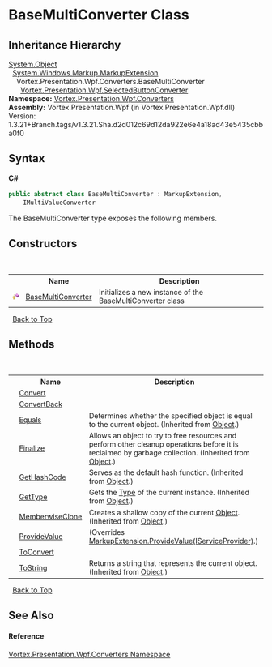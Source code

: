 # BaseMultiConverter Class
 


## Inheritance Hierarchy
<a href="https://docs.microsoft.com/dotnet/api/system.object" target="_blank">System.Object</a><br />&nbsp;&nbsp;<a href="https://docs.microsoft.com/dotnet/api/system.windows.markup.markupextension" target="_blank">System.Windows.Markup.MarkupExtension</a><br />&nbsp;&nbsp;&nbsp;&nbsp;Vortex.Presentation.Wpf.Converters.BaseMultiConverter<br />&nbsp;&nbsp;&nbsp;&nbsp;&nbsp;&nbsp;<a href="T_Vortex_Presentation_Wpf_SelectedButtonConverter.md">Vortex.Presentation.Wpf.SelectedButtonConverter</a><br />
**Namespace:**&nbsp;<a href="N_Vortex_Presentation_Wpf_Converters.md">Vortex.Presentation.Wpf.Converters</a><br />**Assembly:**&nbsp;Vortex.Presentation.Wpf (in Vortex.Presentation.Wpf.dll) Version: 1.3.21+Branch.tags/v1.3.21.Sha.d2d012c69d12da922e6e4a18ad43e5435cbba0f0

## Syntax

**C#**<br />
``` C#
public abstract class BaseMultiConverter : MarkupExtension, 
	IMultiValueConverter
```

The BaseMultiConverter type exposes the following members.


## Constructors
&nbsp;<table><tr><th></th><th>Name</th><th>Description</th></tr><tr><td>![Protected method](media/protmethod.gif "Protected method")</td><td><a href="M_Vortex_Presentation_Wpf_Converters_BaseMultiConverter__ctor.md">BaseMultiConverter</a></td><td>
Initializes a new instance of the BaseMultiConverter class</td></tr></table>&nbsp;
<a href="#basemulticonverter-class">Back to Top</a>

## Methods
&nbsp;<table><tr><th></th><th>Name</th><th>Description</th></tr><tr><td>![Public method](media/pubmethod.gif "Public method")</td><td><a href="M_Vortex_Presentation_Wpf_Converters_BaseMultiConverter_Convert.md">Convert</a></td><td /></tr><tr><td>![Public method](media/pubmethod.gif "Public method")</td><td><a href="M_Vortex_Presentation_Wpf_Converters_BaseMultiConverter_ConvertBack.md">ConvertBack</a></td><td /></tr><tr><td>![Public method](media/pubmethod.gif "Public method")</td><td><a href="https://docs.microsoft.com/dotnet/api/system.object.equals#System_Object_Equals_System_Object_" target="_blank">Equals</a></td><td>
Determines whether the specified object is equal to the current object.
 (Inherited from <a href="https://docs.microsoft.com/dotnet/api/system.object" target="_blank">Object</a>.)</td></tr><tr><td>![Protected method](media/protmethod.gif "Protected method")</td><td><a href="https://docs.microsoft.com/dotnet/api/system.object.finalize#System_Object_Finalize" target="_blank">Finalize</a></td><td>
Allows an object to try to free resources and perform other cleanup operations before it is reclaimed by garbage collection.
 (Inherited from <a href="https://docs.microsoft.com/dotnet/api/system.object" target="_blank">Object</a>.)</td></tr><tr><td>![Public method](media/pubmethod.gif "Public method")</td><td><a href="https://docs.microsoft.com/dotnet/api/system.object.gethashcode#System_Object_GetHashCode" target="_blank">GetHashCode</a></td><td>
Serves as the default hash function.
 (Inherited from <a href="https://docs.microsoft.com/dotnet/api/system.object" target="_blank">Object</a>.)</td></tr><tr><td>![Public method](media/pubmethod.gif "Public method")</td><td><a href="https://docs.microsoft.com/dotnet/api/system.object.gettype#System_Object_GetType" target="_blank">GetType</a></td><td>
Gets the <a href="https://docs.microsoft.com/dotnet/api/system.type" target="_blank">Type</a> of the current instance.
 (Inherited from <a href="https://docs.microsoft.com/dotnet/api/system.object" target="_blank">Object</a>.)</td></tr><tr><td>![Protected method](media/protmethod.gif "Protected method")</td><td><a href="https://docs.microsoft.com/dotnet/api/system.object.memberwiseclone#System_Object_MemberwiseClone" target="_blank">MemberwiseClone</a></td><td>
Creates a shallow copy of the current <a href="https://docs.microsoft.com/dotnet/api/system.object" target="_blank">Object</a>.
 (Inherited from <a href="https://docs.microsoft.com/dotnet/api/system.object" target="_blank">Object</a>.)</td></tr><tr><td>![Public method](media/pubmethod.gif "Public method")</td><td><a href="M_Vortex_Presentation_Wpf_Converters_BaseMultiConverter_ProvideValue.md">ProvideValue</a></td><td> (Overrides <a href="https://docs.microsoft.com/dotnet/api/system.windows.markup.markupextension.providevalue#System_Windows_Markup_MarkupExtension_ProvideValue_System_IServiceProvider_" target="_blank">MarkupExtension.ProvideValue(IServiceProvider)</a>.)</td></tr><tr><td>![Public method](media/pubmethod.gif "Public method")</td><td><a href="M_Vortex_Presentation_Wpf_Converters_BaseMultiConverter_ToConvert.md">ToConvert</a></td><td /></tr><tr><td>![Public method](media/pubmethod.gif "Public method")</td><td><a href="https://docs.microsoft.com/dotnet/api/system.object.tostring#System_Object_ToString" target="_blank">ToString</a></td><td>
Returns a string that represents the current object.
 (Inherited from <a href="https://docs.microsoft.com/dotnet/api/system.object" target="_blank">Object</a>.)</td></tr></table>&nbsp;
<a href="#basemulticonverter-class">Back to Top</a>

## See Also


#### Reference
<a href="N_Vortex_Presentation_Wpf_Converters.md">Vortex.Presentation.Wpf.Converters Namespace</a><br />